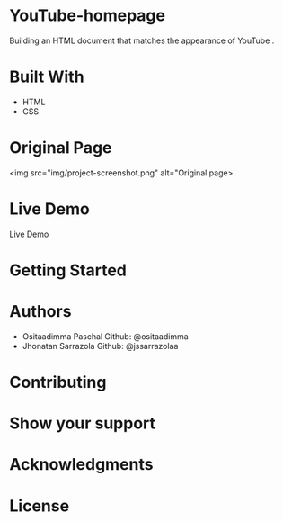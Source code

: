 # YouTube-homepage
Building an HTML document that matches the appearance of YouTube .
# Built With
- HTML
- CSS
# Original Page
<img src="img/project-screenshot.png" alt="Original page>
# Live Demo
[Live Demo](https://jssarrazolaa.github.io/)
# Getting Started
# Authors
- Ositaadimma Paschal  Github: @ositaadimma
- Jhonatan Sarrazola Github: @jssarrazolaa
# Contributing
# Show your support
# Acknowledgments
# License

